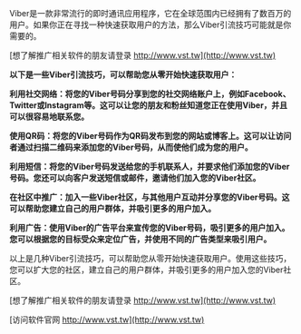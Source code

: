 Viber是一款非常流行的即时通讯应用程序，它在全球范围内已经拥有了数百万的用户。如果你正在寻找一种快速获取用户的方法，那么Viber引流技巧可能就是你需要的。

[想了解推广相关软件的朋友请登录 http://www.vst.tw](http://www.vst.tw)

**以下是一些Viber引流技巧，可以帮助您从零开始快速获取用户：**

**利用社交网络：将您的Viber号码分享到您的社交网络账户上，例如Facebook、Twitter或Instagram等。这可以让您的朋友和粉丝知道您正在使用Viber，并且可以很容易地联系您。**

**使用QR码：将您的Viber号码作为QR码发布到您的网站或博客上。这可以让访问者通过扫描二维码来添加您的Viber号码，从而使他们成为您的用户。**

**利用短信：将您的Viber号码发送给您的手机联系人，并要求他们添加您的Viber号码。您还可以向客户发送短信或邮件，邀请他们加入您的Viber社区。**

**在社区中推广：加入一些Viber社区，与其他用户互动并分享您的Viber号码。这可以帮助您建立自己的用户群体，并吸引更多的用户加入。**

**利用广告：使用Viber的广告平台来宣传您的Viber号码，吸引更多的用户加入。您可以根据您的目标受众来定位广告，并使用不同的广告类型来吸引用户。**

以上是几种Viber引流技巧，可以帮助您从零开始快速获取用户。使用这些技巧，您可以扩大您的社区，建立自己的用户群体，并吸引更多的用户加入您的Viber社区。

[想了解推广相关软件的朋友请登录 http://www.vst.tw](http://www.vst.tw)


[访问软件官网 http://www.vst.tw](http://www.vst.tw)
